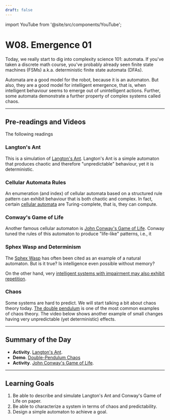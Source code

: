 ```yaml
---
draft: false
---
```


import YouTube from '@site/src/components/YouTube';


# W08. Emergence 01
Today, we really start to dig into complexity science 101: automata. If you've taken a discrete math course, you've probably already seen finite state machines (FSMs) a.k.a. deterministic finite state automata (DFAs). 

Automata are a good model for the robot, because it is an automaton. But also, they are a good model for intelligent emergence, that is, when intelligent behaviour seems to emerge out of unintelligent actions. Further, some automata demonstrate a further property of complex systems called chaos. 

---
## Pre-readings and Videos
The following readings

### Langton's Ant
This is a simulation of [Langton's Ant](https://josephpetitti.com/ant). Langton's Ant is a simple automaton that produces chaotic and therefore "unpredictable" behaviour, yet it is deterministic. 

<YouTube id="NWBToaXK5T0" />


### Cellular Automata Rules
An enumeration (and index) of cellular automata based on a structured rule pattern can exhibit behaviour that is both chaotic and complex. In fact, certain [cellular automata](https://en.wikipedia.org/wiki/Rule_110) are Turing-complete, that is, they can compute.

<YouTube id="W1zKu3fDQR8" />


### Conway's Game of Life
Another famous cellular automaton is [John Conway's Game of Life](https://playgameoflife.com/). Conway tuned the rules of this automaton to produce "life-like" patterns, i.e., it 

<YouTube id="R9Plq-D1gEk" />

### Sphex Wasp and Determinism
The [Sphex Wasp](https://www.tandfonline.com/doi/full/10.1080/09515089.2012.690177) has often been cited as an example of a natural automaton. But is it true? Is intelligence even possible without memory?

On the other hand, very [intelligent systems with impairment may also exhibit repetition](https://www.alzheimers.org.uk/about-dementia/stages-and-symptoms/dementia-symptoms/repetitive-behaviour).

<YouTube id="HI4Mt5SOV2s" />

### Chaos
Some systems are hard to predict. We will start talking a bit about chaos theory today. [The double pendulum](https://visualize-it.github.io/double_pendulum/simulation.html) is one of the most common examples of chaos theory. The video below shows another example of small changes having very unpredictable (yet deterministic) effects.

<YouTube id="_s4NLA8aAgw" />

---
## Summary of the Day

- **Activity**. [Langton's Ant](https://josephpetitti.com/ant).
- **Demo**. [Double-Pendulum Chaos](https://visualize-it.github.io/double_pendulum/simulation.html)
- **Activity**. [John Conway's Game of Life](https://playgameoflife.com/).

---
## Learning Goals
1. Be able to describe and simulate Langton's Ant and Conway's Game of Life on paper.
2. Be able to characterize a system in terms of chaos and predictability.
3. Design a simple automaton to achieve a goal.